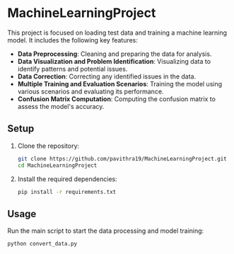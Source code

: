 # MachineLearningProject

This project is focused on loading test data and training a machine learning model. It includes the following key features:

- **Data Preprocessing**: Cleaning and preparing the data for analysis.
- **Data Visualization and Problem Identification**: Visualizing data to identify patterns and potential issues.
- **Data Correction**: Correcting any identified issues in the data.
- **Multiple Training and Evaluation Scenarios**: Training the model using various scenarios and evaluating its performance.
- **Confusion Matrix Computation**: Computing the confusion matrix to assess the model's accuracy.

## Setup

1. Clone the repository:
   ```sh
   git clone https://github.com/pavithra19/MachineLearningProject.git
   cd MachineLearningProject
   ```

2. Install the required dependencies:
   ```sh
   pip install -r requirements.txt
   ```

## Usage

Run the main script to start the data processing and model training:
```sh
python convert_data.py
```

